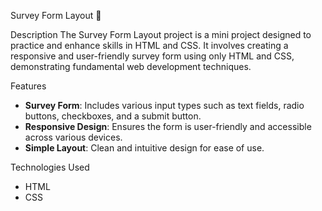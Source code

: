 Survey Form Layout 📝

Description
The Survey Form Layout project is a mini project designed to practice and enhance skills in HTML and CSS.
It involves creating a responsive and user-friendly survey form using only HTML and CSS, demonstrating fundamental web development techniques.

Features
- **Survey Form**: Includes various input types such as text fields, radio buttons, checkboxes, and a submit button.
- **Responsive Design**: Ensures the form is user-friendly and accessible across various devices.
- **Simple Layout**: Clean and intuitive design for ease of use.

Technologies Used
- HTML
- CSS
